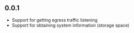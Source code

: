## 0.0.1

* Support for getting egress traffic listening
* Support for obtaining system information (storage space)
